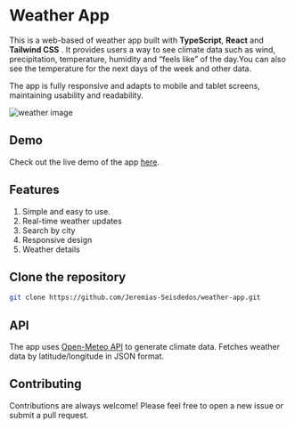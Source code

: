 # Weather App
This is a web-based of weather app built with **TypeScript**, **React** and **Tailwind CSS** . It provides users a way to see climate data such as wind, precipitation, temperature, humidity and “feels like”  of the day.You can also see the temperature for the next days of the week and other data.

The app is fully responsive and adapts to mobile and tablet screens, maintaining usability and readability.

![weather image](https://github.com/user-attachments/assets/1579335f-a801-4e1c-91ef-a16c3bb22e95)

## Demo
Check out the live demo of the app [here](https://jeremias-seisdedos-weather-app.netlify.app/).

## Features 

1. Simple and easy to use.
2. Real-time weather updates
3. Search by city
4. Responsive design
5. Weather details

## Clone the repository

```bash
git clone https://github.com/Jeremias-Seisdedos/weather-app.git
```

## API

The app uses [Open-Meteo API](https://open-meteo.com/) to generate climate data. Fetches weather data by latitude/longitude in JSON format.

## Contributing
Contributions are always welcome! Please feel free to open a new issue or submit a pull request.
